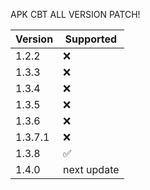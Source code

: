 APK CBT ALL VERSION PATCH!

| Version | Supported          |
| ------- | ------------------ |
| 1.2.2   | :x:                |
| 1.3.3   | :x:                |
| 1.3.4   | :x:                |
| 1.3.5   | :x:                |
| 1.3.6   | :x:                |
| 1.3.7.1 | :x:                |
| 1.3.8   | :white_check_mark: |
| 1.4.0   | next update        |
